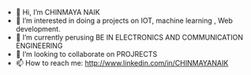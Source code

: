 - 👋 Hi, I’m CHINMAYA NAIK
- 👀 I’m interested in doing a projects on IOT, machine learning , Web development.
- 🌱 I’m currently perusing  BE IN ELECTRONICS AND COMMUNICATION ENGINEERING 
- 💞️ I’m looking to collaborate on PROJRECTS
- 📫 How to reach me: http://www.linkedin.com/in/CHINMAYANAIK

<!---
chinmayanaik123/chinmayanaik123 is a ✨ special ✨ repository because its `README.md` (this file) appears on your GitHub profile.
You can click the Preview link to take a look at your changes.
--->

